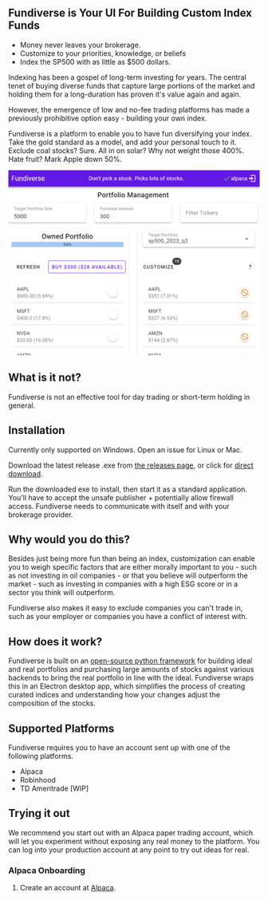 
## Fundiverse is Your UI For Building Custom Index Funds

- Money never leaves your brokerage.
- Customize to your priorities, knowledge, or beliefs
- Index the SP500 with as little as $500 dollars.

Indexing has been a gospel of long-term investing for years. The central tenet of buying diverse funds that capture large portions of the market and holding them for a long-duration has proven it's value again and again.

However, the emergence of low and no-fee trading platforms has made a previously prohibitive option easy - building your own index. 

Fundiverse is a platform to enable you to have fun diversifying your index. Take the gold standard as a model, and add your personal touch to it. Exclude coal stocks? Sure. All in on solar? Why not weight those 400%. Hate fruit? Mark Apple down 50%.

![UI Preview](https://github.com/greenmtnboy/fundiverse/blob/main/media/ui-example.png)

## What is it not?
Fundiverse is not an effective tool for day trading or short-term holding in general.

## Installation
Currently only supported on Windows. Open an issue for Linux or Mac. 

Download the latest release .exe from [the releases page](https://github.com/greenmtnboy/fundiverse/releases), or click for [direct download](https://github.com/greenmtnboy/fundiverse/releases/download/v0.1.3/fundiverse-Setup-0.1.3.exe).

Run the downloaded exe to install, then start it as a standard application. You'll have to accept the unsafe publisher + potentially allow firewall access. Fundiverse needs to communicate with itself and with your brokerage provider. 

## Why would you do this?
Besides just being more fun than being an index, customization can enable you to weigh specific factors that are either morally important to you - such as not investing in oil companies - or that you believe will outperform the market - such as investing in companies with a high ESG score or in a sector you think will outperform.

Fundiverse also makes it easy to exclude companies you can't trade in, such as your employer or companies you have a conflict of interest with. 

## How does it work?

Fundiverse is built on an [open-source python framework](https://github.com/greenmtnboy/py-portfolio-index) for building ideal and real portfolios and purchasing large amounts of stocks against various backends to bring the real portfolio in line with the ideal. Fundiverse wraps this in an Electron desktop app, which simplifies the process of creating curated indices and understanding how your changes adjust the composition of the stocks. 

## Supported Platforms
Fundiverse requires you to have an account sent up with one of the following platforms.

- Alpaca
- Robinhood
- TD Ameritrade [WIP]

## Trying it out
We recommend you start out with an Alpaca paper trading account, which will let you experiment without exposing any real money to the platform. You can log into your production account at any point to try out ideas for real. 

### Alpaca Onboarding

1. Create an account at [Alpaca](https://alpaca.markets/).


